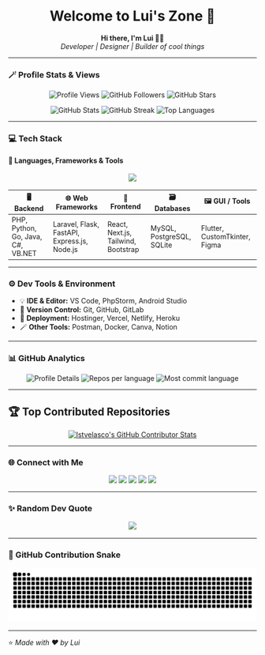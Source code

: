 <!-- Profile README for lstvelasco -->
<h1 align="center">Welcome to Lui's Zone 👋</h1>

<p align="center">
  <b>Hi there, I'm Lui 👨‍💻</b><br>
  <i>Developer | Designer | Builder of cool things</i>
</p>

---

### 🪄 Profile Stats & Views
<p align="center">
  <img src="https://komarev.com/ghpvc/?username=lstvelasco&color=brightgreen&style=for-the-badge" alt="Profile Views" />
  <img src="https://img.shields.io/github/followers/lstvelasco?label=Followers&style=for-the-badge&color=blue" alt="GitHub Followers" />
  <img src="https://img.shields.io/github/stars/lstvelasco?label=Stars&style=for-the-badge&color=yellow" alt="GitHub Stars" />
</p>

<p align="center">
  <img src="https://github-readme-stats.vercel.app/api?username=lstvelasco&show_icons=true&theme=radical" alt="GitHub Stats" />
  <img src="https://github-readme-streak-stats.herokuapp.com/?user=lstvelasco&theme=radical" alt="GitHub Streak" />
  <img src="https://github-readme-stats.vercel.app/api/top-langs/?username=lstvelasco&layout=compact&theme=radical" alt="Top Languages" />
</p>

---

### 💻 Tech Stack

#### 🧩 Languages, Frameworks & Tools
<p align="center">
  <img src="https://skillicons.dev/icons?i=php,laravel,js,ts,html,css,python,java,cs,go,nodejs,express,react,nextjs,tailwind,bootstrap,flutter,mysql,postgres,sqlite,git,github,vscode,figma" />
</p>

| 🖥️ Backend | 🌐 Web Frameworks | 🎨 Frontend | 🗃️ Databases | 🖼️ GUI / Tools |
|-------------|------------------|-------------|--------------|----------------|
| PHP, Python, Go, Java, C#, VB.NET | Laravel, Flask, FastAPI, Express.js, Node.js | React, Next.js, Tailwind, Bootstrap | MySQL, PostgreSQL, SQLite | Flutter, CustomTkinter, Figma |

---

### ⚙️ Dev Tools & Environment

- 💡 **IDE & Editor:** VS Code, PhpStorm, Android Studio  
- 🧰 **Version Control:** Git, GitHub, GitLab  
- 🐳 **Deployment:** Hostinger, Vercel, Netlify, Heroku  
- 🪄 **Other Tools:** Postman, Docker, Canva, Notion  

---

### 📊 GitHub Analytics
<p align="center">
  <img src="https://github-profile-summary-cards.vercel.app/api/cards/profile-details?username=lstvelasco&theme=radical" alt="Profile Details" />
  <img src="https://github-profile-summary-cards.vercel.app/api/cards/repos-per-language?username=lstvelasco&theme=radical" alt="Repos per language" />
  <img src="https://github-profile-summary-cards.vercel.app/api/cards/most-commit-language?username=lstvelasco&theme=radical" alt="Most commit language" />
</p>

---

## 🏆 Top Contributed Repositories
<p align="center">
  <a href="https://github.com/lstvelasco">
    <img src="https://github-contributor-stats.vercel.app/api?username=lstvelasco&limit=5&theme=tokyonight&combine_all_yearly_contributions=true" alt="lstvelasco's GitHub Contributor Stats" />
  </a>
</p>

---

### 🌐 Connect with Me
<p align="center">
  <a href="https://facebook.com/yourprofile"><img src="https://img.shields.io/badge/Facebook-%231877F2.svg?&style=for-the-badge&logo=facebook&logoColor=white" /></a>
  <a href="https://twitter.com/yourprofile"><img src="https://img.shields.io/badge/Twitter-%231DA1F2.svg?&style=for-the-badge&logo=twitter&logoColor=white" /></a>
  <a href="https://instagram.com/yourprofile"><img src="https://img.shields.io/badge/Instagram-%23E4405F.svg?&style=for-the-badge&logo=instagram&logoColor=white" /></a>
  <a href="https://linkedin.com/in/yourprofile"><img src="https://img.shields.io/badge/LinkedIn-%230077B5.svg?&style=for-the-badge&logo=linkedin&logoColor=white" /></a>
  <a href="https://buymeacoffee.com/lstvelasco4"><img src="https://img.shields.io/badge/Buy_Me_A_Coffee-%23FFDD00.svg?&style=for-the-badge&logo=buy-me-a-coffee&logoColor=black" /></a>
</p>

---

### ✨ Random Dev Quote
<p align="center">
  <img src="https://quotes-github-readme.vercel.app/api?type=horizontal&theme=radical" />
</p>

---

### 🐍 GitHub Contribution Snake
<p align="center">
  <picture>
    <source media="(prefers-color-scheme: dark)" srcset="https://raw.githubusercontent.com/lstvelasco/lstvelasco/output/snake-dark.svg" />
    <source media="(prefers-color-scheme: light)" srcset="https://raw.githubusercontent.com/lstvelasco/lstvelasco/output/snake.svg" />
    <img alt="GitHub Contribution Snake" src="https://raw.githubusercontent.com/lstvelasco/lstvelasco/output/snake.svg" />
  </picture>
</p>


---

⭐️ *Made with ❤️ by Lui*
